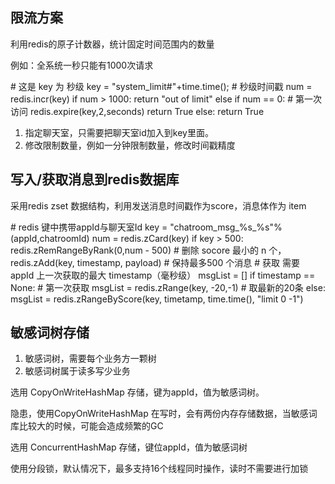 限流方案
----

利用redis的原子计数器，统计固定时间范围内的数量

例如：全系统一秒只能有1000次请求

\# 这是 key 为 秒级 key = "system\_limit\#"+time.time(); \# 秒级时间戳 num = redis.incr(key) if num \> 1000: return "out of limit" else if num == 0: \# 第一次访问 redis.expire(key,2,seconds) return True else: return True

1. 指定聊天室，只需要把聊天室id加入到key里面。
2. 修改限制数量，例如一分钟限制数量，修改时间戳精度

写入/获取消息到redis数据库
----------------

采用redis zset 数据结构，利用发送消息时间戳作为score，消息体作为 item

\# redis 键中携带appId与聊天室Id key = "chatroom\_msg\_%s\_%s"%(appId,chatroomId) num = redis.zCard(key) if key \> 500: redis.zRemRangeByRank(0,num - 500) \# 删除 socore 最小的 n 个， redis.zAdd(key, timestamp, payload) \# 保持最多500 个消息 \# 获取 需要 appId 上一次获取的最大 timestamp（毫秒级） msgList = [] if timestamp == None: \# 第一次获取 msgList = redis.zRange(key, -20,-1) \# 取最新的20条 else: msgList = redis.zRangeByScore(key, timetamp, time.time(), "limit 0 -1") 

敏感词树存储
------

1. 敏感词树，需要每个业务方一颗树
2. 敏感词树属于读多写少业务

选用 CopyOnWriteHashMap 存储，键为appId，值为敏感词树。

隐患，使用CopyOnWriteHashMap 在写时，会有两份内存存储数据，当敏感词库比较大的时候，可能会造成频繁的GC

选用 ConcurrentHashMap 存储，键位appId，值为敏感词树

使用分段锁，默认情况下，最多支持16个线程同时操作，读时不需要进行加锁